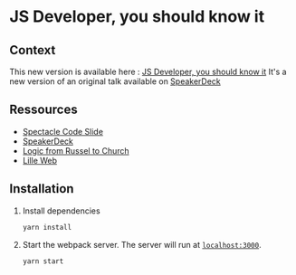 # JS Developer, you should know it

## Context

This new version is available here : [JS Developer, you should know it](http://js-developer-you-should-know-it.netlify.com)
It's a new version of an original talk available on [SpeakerDeck](https://speakerdeck.com/johnmeunier/js-developer-you-should-know-it)

## Ressources

- [Spectacle Code Slide](https://github.com/jamiebuilds/spectacle-code-slide)
- [SpeakerDeck](https://speakerdeck.com/johnmeunier/js-developer-you-should-know-it)
- [Logic from Russel to Church](https://books.google.fr/books?id=IMgg0Uc00I4C)
- [Lille Web](https://lilleweb.fr)

## Installation

1. Install dependencies

   ```sh
   yarn install
   ```

2. Start the webpack server. The server will run at [`localhost:3000`](http://localhost:3000).

   ```sh
   yarn start
   ```
